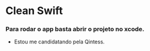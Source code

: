 # Clean Swift

### Para rodar o app basta abrir o projeto no xcode. 

* Estou me candidatando pela Qintess.
